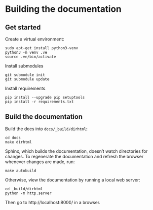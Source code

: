 # Building the documentation

## Get started
  
Create a virtual environment:

```
sudo apt-get install python3-venv
python3 -m venv .ve    
source .ve/bin/activate
```

Install submodules

```
git submodule init
git submodule update
```


Install requirements

```
pip install --upgrade pip setuptools
pip install -r requirements.txt
```

## Build the documentation

Build the docs into `docs/_build/dirhtml`:

```
cd docs
make dirhtml
```


Sphinx, which builds the documentation, doesn’t watch directories for changes. To regenerate the documentation and refresh the browser whenever changes are made, run:

```
make autobuild
```

Otherwise, view the documentation by running a local web server:

```
cd _build/dirhtml
python -m http.server
```

Then go to http://localhost:8000/ in a browser.